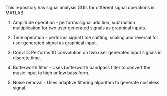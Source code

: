 This repository has signal analysis GUIs for different signal operations in MATLAB. 

1. Amplitude operation  - performs signal addition, subtraction multiplication for two user generated signals as graphical inputs. 

2. Time operation - performs signal time shifting, scaling and reversal for user generated signal as graphical input. 

3. Conv1D: Performs 1D convolution on two user generated input signals in discrete time. 

4. Butterworth filter - Uses butterworth bandpass filter to convert the music input to high or low bass form. 

5. Noise removal - Uses adaptive filtering algorithm to generate noiseless signal.
